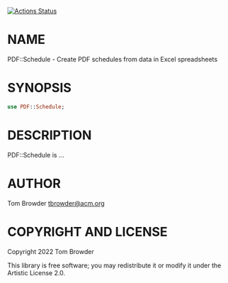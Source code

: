 [![Actions Status](https://github.com/tbrowder/PDF-Schedule/workflows/test/badge.svg)](https://github.com/tbrowder/PDF-Schedule/actions)

NAME
====

PDF::Schedule - Create PDF schedules from data in Excel spreadsheets

SYNOPSIS
========

```raku
use PDF::Schedule;
```

DESCRIPTION
===========

PDF::Schedule is ...

AUTHOR
======

Tom Browder <tbrowder@acm.org>

COPYRIGHT AND LICENSE
=====================

Copyright 2022 Tom Browder

This library is free software; you may redistribute it or modify it under the Artistic License 2.0.

